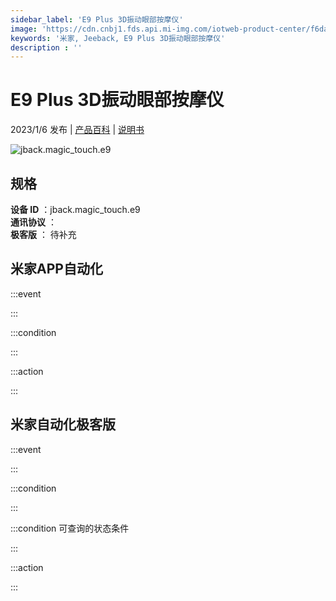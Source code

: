 ```yaml
---
sidebar_label: 'E9 Plus 3D振动眼部按摩仪'
image: 'https://cdn.cnbj1.fds.api.mi-img.com/iotweb-product-center/f6da35905101c2d9782143f36c357968_1670204734605.png?GalaxyAccessKeyId=AKVGLQWBOVIRQ3XLEW&Expires=9223372036854775807&Signature=fytfkrdajRatxZ4TpdHClXCVPe8='
keywords: '米家, Jeeback, E9 Plus 3D振动眼部按摩仪'
description : ''
---
```

# E9 Plus 3D振动眼部按摩仪

2023/1/6 发布 | [产品百科](https://home.mi.com/webapp/content/baike/product/index.html?model=jback.magic_touch.e9/) | [说明书](https://home.mi.com/views/introduction.html?model=jback.magic_touch.e9&region=cn)

![jback.magic_touch.e9](https://cdn.cnbj1.fds.api.mi-img.com/iotweb-product-center/f6da35905101c2d9782143f36c357968_1670204734605.png?GalaxyAccessKeyId=AKVGLQWBOVIRQ3XLEW&Expires=9223372036854775807&Signature=fytfkrdajRatxZ4TpdHClXCVPe8=)

## 规格  
> 
**设备 ID** ：jback.magic_touch.e9  
**通讯协议** ：  
**极客版**  ： 待补充 


## 米家APP自动化  

:::event  

:::

:::condition  

:::

:::action   

:::

## 米家自动化极客版  

:::event  

:::

:::condition  

:::

:::condition 可查询的状态条件  

:::

:::action  

:::

        

